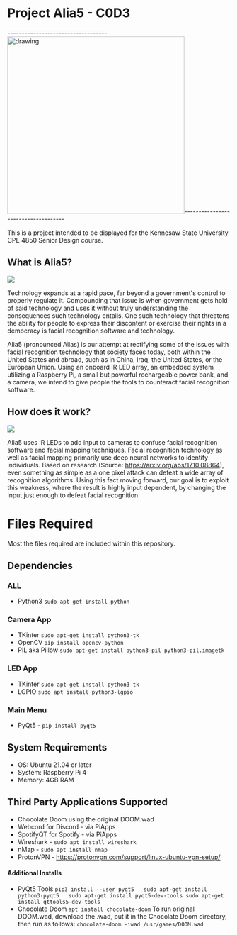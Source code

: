 # Project Alia5 - C0D3
-----------------------------------<img src="https://i.imgur.com/Bfi6vAU.png" alt="drawing" width="400"/></div>------------------------------------

This is a project intended to be displayed for the Kennesaw State University CPE 4850 Senior Design course. 

## What is Alia5?

![](https://i.imgur.com/7j1C3WC.gifv)

Technology expands at a rapid pace, far beyond a government's control to properly regulate it. Compounding that issue is when government gets hold of said technology and uses it without truly understanding the consequences such technology entails. One such technology that threatens the ability for people to express their discontent or exercise their rights in a democracy is facial recognition software and technology.

Alia5 (pronounced Alias) is our attempt at rectifying some of the issues with facial recognition technology that society faces today, both within the United States and abroad, such as in China, Iraq, the United States, or the European Union. Using an onboard IR LED array, an embedded system utilizing a Raspberry Pi, a small but powerful rechargeable power bank, and a camera, we intend to give people the tools to counteract facial recognition software.

## How does it work?
![](final_623a80df93b86e00a3956ac1_818240.gif)

Alia5 uses IR LEDs to add input to cameras to confuse facial recognition software and facial mapping techniques. Facial recognition technology as well as facial mapping primarily use deep neural networks to identify individuals. Based on research (Source: https://arxiv.org/abs/1710.08864), even something as simple as a one pixel attack can defeat a wide array of recognition algorithms. Using this fact moving forward, our goal is to exploit this weakness, where the result is highly input dependent, by changing the input just enough to defeat facial recognition.

# Files Required
Most the files required are included within this repository.

## Dependencies
### ALL
* Python3 ``sudo apt-get install python``

### Camera App
* TKinter ``sudo apt-get install python3-tk``
* OpenCV ``pip install opencv-python``
* PIL aka Pillow ``sudo apt-get install python3-pil python3-pil.imagetk``

### LED App
* TKinter ``sudo apt-get install python3-tk``
* LGPIO ``sudo apt install python3-lgpio``

### Main Menu
* PyQt5 - ``pip install pyqt5``

## System Requirements
* OS: Ubuntu 21.04 or later
* System: Raspberry Pi 4
* Memory: 4GB RAM

## Third Party Applications Supported
* Chocolate Doom using the original DOOM.wad
* Webcord for Discord - via PiApps
* SpotifyQT for Spotify - via PiApps
* Wireshark - ``sudo apt install wireshark``
* nMap - ``sudo apt install nmap``
* ProtonVPN - https://protonvpn.com/support/linux-ubuntu-vpn-setup/

#### Additional Installs
* PyQt5 Tools
``pip3 install --user pyqt5  
sudo apt-get install python3-pyqt5  
sudo apt-get install pyqt5-dev-tools
sudo apt-get install qttools5-dev-tools``
* Chocolate Doom
``apt install chocolate-doom``
To run original DOOM.wad, download the .wad, put it in the Chocolate Doom directory, then run as follows:
``chocolate-doom -iwad /usr/games/DOOM.wad``

